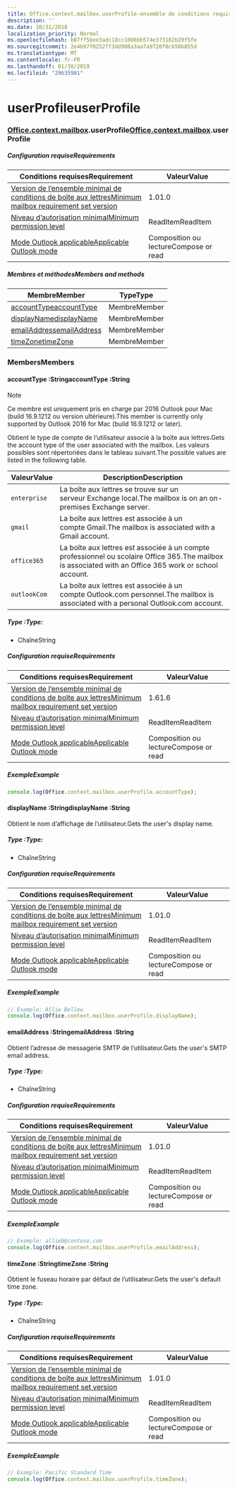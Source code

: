 ```yaml
---
title: Office.context.mailbox.userProfile-ensemble de conditions requises 1.7
description: ''
ms.date: 10/31/2018
localization_priority: Normal
ms.openlocfilehash: b07ff5bee3adc18cc1006bb574e373182b29f5fe
ms.sourcegitcommit: 2e4b97f0252ff3dd908a3aa7a9720f0cb50b855d
ms.translationtype: MT
ms.contentlocale: fr-FR
ms.lasthandoff: 01/30/2019
ms.locfileid: "29635901"
---
```

# <a name="userprofile"></a><span data-ttu-id="20beb-102">userProfile</span><span class="sxs-lookup"><span data-stu-id="20beb-102">userProfile</span></span>

### <a name="officeofficemdcontextofficecontextmdmailboxofficecontextmailboxmduserprofile"></a><span data-ttu-id="20beb-103">[Office](Office.md)[.context](Office.context.md)[.mailbox](Office.context.mailbox.md).userProfile</span><span class="sxs-lookup"><span data-stu-id="20beb-103">[Office](Office.md)[.context](Office.context.md)[.mailbox](Office.context.mailbox.md).userProfile</span></span>

##### <a name="requirements"></a><span data-ttu-id="20beb-104">Configuration requise</span><span class="sxs-lookup"><span data-stu-id="20beb-104">Requirements</span></span>

|<span data-ttu-id="20beb-105">Conditions requises</span><span class="sxs-lookup"><span data-stu-id="20beb-105">Requirement</span></span>| <span data-ttu-id="20beb-106">Valeur</span><span class="sxs-lookup"><span data-stu-id="20beb-106">Value</span></span>|
|---|---|
|[<span data-ttu-id="20beb-107">Version de l’ensemble minimal de conditions de boîte aux lettres</span><span class="sxs-lookup"><span data-stu-id="20beb-107">Minimum mailbox requirement set version</span></span>](/office/dev/add-ins/reference/requirement-sets/outlook-api-requirement-sets)| <span data-ttu-id="20beb-108">1.0</span><span class="sxs-lookup"><span data-stu-id="20beb-108">1.0</span></span>|
|[<span data-ttu-id="20beb-109">Niveau d’autorisation minimal</span><span class="sxs-lookup"><span data-stu-id="20beb-109">Minimum permission level</span></span>](https://docs.microsoft.com/outlook/add-ins/understanding-outlook-add-in-permissions)| <span data-ttu-id="20beb-110">ReadItem</span><span class="sxs-lookup"><span data-stu-id="20beb-110">ReadItem</span></span>|
|[<span data-ttu-id="20beb-111">Mode Outlook applicable</span><span class="sxs-lookup"><span data-stu-id="20beb-111">Applicable Outlook mode</span></span>](https://docs.microsoft.com/outlook/add-ins/#extension-points)| <span data-ttu-id="20beb-112">Composition ou lecture</span><span class="sxs-lookup"><span data-stu-id="20beb-112">Compose or read</span></span>|

##### <a name="members-and-methods"></a><span data-ttu-id="20beb-113">Membres et méthodes</span><span class="sxs-lookup"><span data-stu-id="20beb-113">Members and methods</span></span>

| <span data-ttu-id="20beb-114">Membre</span><span class="sxs-lookup"><span data-stu-id="20beb-114">Member</span></span> | <span data-ttu-id="20beb-115">Type</span><span class="sxs-lookup"><span data-stu-id="20beb-115">Type</span></span> |
|--------|------|
| [<span data-ttu-id="20beb-116">accountType</span><span class="sxs-lookup"><span data-stu-id="20beb-116">accountType</span></span>](#accounttype-string) | <span data-ttu-id="20beb-117">Membre</span><span class="sxs-lookup"><span data-stu-id="20beb-117">Member</span></span> |
| [<span data-ttu-id="20beb-118">displayName</span><span class="sxs-lookup"><span data-stu-id="20beb-118">displayName</span></span>](#displayname-string) | <span data-ttu-id="20beb-119">Membre</span><span class="sxs-lookup"><span data-stu-id="20beb-119">Member</span></span> |
| [<span data-ttu-id="20beb-120">emailAddress</span><span class="sxs-lookup"><span data-stu-id="20beb-120">emailAddress</span></span>](#emailaddress-string) | <span data-ttu-id="20beb-121">Membre</span><span class="sxs-lookup"><span data-stu-id="20beb-121">Member</span></span> |
| [<span data-ttu-id="20beb-122">timeZone</span><span class="sxs-lookup"><span data-stu-id="20beb-122">timeZone</span></span>](#timezone-string) | <span data-ttu-id="20beb-123">Membre</span><span class="sxs-lookup"><span data-stu-id="20beb-123">Member</span></span> |

### <a name="members"></a><span data-ttu-id="20beb-124">Members</span><span class="sxs-lookup"><span data-stu-id="20beb-124">Members</span></span>

####  <a name="accounttype-string"></a><span data-ttu-id="20beb-125">accountType :String</span><span class="sxs-lookup"><span data-stu-id="20beb-125">accountType :String</span></span>

> [!NOTE]
> <span data-ttu-id="20beb-126">Ce membre est uniquement pris en charge par 2016 Outlook pour Mac (build 16.9.1212 ou version ultérieure).</span><span class="sxs-lookup"><span data-stu-id="20beb-126">This member is currently only supported by Outlook 2016 for Mac (build 16.9.1212 or later).</span></span>

<span data-ttu-id="20beb-127">Obtient le type de compte de l’utilisateur associé à la boîte aux lettres.</span><span class="sxs-lookup"><span data-stu-id="20beb-127">Gets the account type of the user associated with the mailbox.</span></span> <span data-ttu-id="20beb-128">Les valeurs possibles sont répertoriées dans le tableau suivant.</span><span class="sxs-lookup"><span data-stu-id="20beb-128">The possible values are listed in the following table.</span></span>

| <span data-ttu-id="20beb-129">Valeur</span><span class="sxs-lookup"><span data-stu-id="20beb-129">Value</span></span> | <span data-ttu-id="20beb-130">Description</span><span class="sxs-lookup"><span data-stu-id="20beb-130">Description</span></span> |
|-------|-------------|
| `enterprise` | <span data-ttu-id="20beb-131">La boîte aux lettres se trouve sur un serveur Exchange local.</span><span class="sxs-lookup"><span data-stu-id="20beb-131">The mailbox is on an on-premises Exchange server.</span></span> |
| `gmail` | <span data-ttu-id="20beb-132">La boîte aux lettres est associée à un compte Gmail.</span><span class="sxs-lookup"><span data-stu-id="20beb-132">The mailbox is associated with a Gmail account.</span></span> |
| `office365` | <span data-ttu-id="20beb-133">La boîte aux lettres est associée à un compte professionnel ou scolaire Office 365.</span><span class="sxs-lookup"><span data-stu-id="20beb-133">The mailbox is associated with an Office 365 work or school account.</span></span> |
| `outlookCom` | <span data-ttu-id="20beb-134">La boîte aux lettres est associée à un compte Outlook.com personnel.</span><span class="sxs-lookup"><span data-stu-id="20beb-134">The mailbox is associated with a personal Outlook.com account.</span></span> |

##### <a name="type"></a><span data-ttu-id="20beb-135">Type :</span><span class="sxs-lookup"><span data-stu-id="20beb-135">Type:</span></span>

*   <span data-ttu-id="20beb-136">Chaîne</span><span class="sxs-lookup"><span data-stu-id="20beb-136">String</span></span>

##### <a name="requirements"></a><span data-ttu-id="20beb-137">Configuration requise</span><span class="sxs-lookup"><span data-stu-id="20beb-137">Requirements</span></span>

|<span data-ttu-id="20beb-138">Conditions requises</span><span class="sxs-lookup"><span data-stu-id="20beb-138">Requirement</span></span>| <span data-ttu-id="20beb-139">Valeur</span><span class="sxs-lookup"><span data-stu-id="20beb-139">Value</span></span>|
|---|---|
|[<span data-ttu-id="20beb-140">Version de l’ensemble minimal de conditions de boîte aux lettres</span><span class="sxs-lookup"><span data-stu-id="20beb-140">Minimum mailbox requirement set version</span></span>](/office/dev/add-ins/reference/requirement-sets/outlook-api-requirement-sets)| <span data-ttu-id="20beb-141">1.6</span><span class="sxs-lookup"><span data-stu-id="20beb-141">1.6</span></span> |
|[<span data-ttu-id="20beb-142">Niveau d’autorisation minimal</span><span class="sxs-lookup"><span data-stu-id="20beb-142">Minimum permission level</span></span>](https://docs.microsoft.com/outlook/add-ins/understanding-outlook-add-in-permissions)| <span data-ttu-id="20beb-143">ReadItem</span><span class="sxs-lookup"><span data-stu-id="20beb-143">ReadItem</span></span>|
|[<span data-ttu-id="20beb-144">Mode Outlook applicable</span><span class="sxs-lookup"><span data-stu-id="20beb-144">Applicable Outlook mode</span></span>](https://docs.microsoft.com/outlook/add-ins/#extension-points)| <span data-ttu-id="20beb-145">Composition ou lecture</span><span class="sxs-lookup"><span data-stu-id="20beb-145">Compose or read</span></span>|

##### <a name="example"></a><span data-ttu-id="20beb-146">Exemple</span><span class="sxs-lookup"><span data-stu-id="20beb-146">Example</span></span>

```js
console.log(Office.context.mailbox.userProfile.accountType);
```

####  <a name="displayname-string"></a><span data-ttu-id="20beb-147">displayName :String</span><span class="sxs-lookup"><span data-stu-id="20beb-147">displayName :String</span></span>

<span data-ttu-id="20beb-148">Obtient le nom d’affichage de l’utilisateur.</span><span class="sxs-lookup"><span data-stu-id="20beb-148">Gets the user's display name.</span></span>

##### <a name="type"></a><span data-ttu-id="20beb-149">Type :</span><span class="sxs-lookup"><span data-stu-id="20beb-149">Type:</span></span>

*   <span data-ttu-id="20beb-150">Chaîne</span><span class="sxs-lookup"><span data-stu-id="20beb-150">String</span></span>

##### <a name="requirements"></a><span data-ttu-id="20beb-151">Configuration requise</span><span class="sxs-lookup"><span data-stu-id="20beb-151">Requirements</span></span>

|<span data-ttu-id="20beb-152">Conditions requises</span><span class="sxs-lookup"><span data-stu-id="20beb-152">Requirement</span></span>| <span data-ttu-id="20beb-153">Valeur</span><span class="sxs-lookup"><span data-stu-id="20beb-153">Value</span></span>|
|---|---|
|[<span data-ttu-id="20beb-154">Version de l’ensemble minimal de conditions de boîte aux lettres</span><span class="sxs-lookup"><span data-stu-id="20beb-154">Minimum mailbox requirement set version</span></span>](/office/dev/add-ins/reference/requirement-sets/outlook-api-requirement-sets)| <span data-ttu-id="20beb-155">1.0</span><span class="sxs-lookup"><span data-stu-id="20beb-155">1.0</span></span>|
|[<span data-ttu-id="20beb-156">Niveau d’autorisation minimal</span><span class="sxs-lookup"><span data-stu-id="20beb-156">Minimum permission level</span></span>](https://docs.microsoft.com/outlook/add-ins/understanding-outlook-add-in-permissions)| <span data-ttu-id="20beb-157">ReadItem</span><span class="sxs-lookup"><span data-stu-id="20beb-157">ReadItem</span></span>|
|[<span data-ttu-id="20beb-158">Mode Outlook applicable</span><span class="sxs-lookup"><span data-stu-id="20beb-158">Applicable Outlook mode</span></span>](https://docs.microsoft.com/outlook/add-ins/#extension-points)| <span data-ttu-id="20beb-159">Composition ou lecture</span><span class="sxs-lookup"><span data-stu-id="20beb-159">Compose or read</span></span>|

##### <a name="example"></a><span data-ttu-id="20beb-160">Exemple</span><span class="sxs-lookup"><span data-stu-id="20beb-160">Example</span></span>

```js
// Example: Allie Bellew
console.log(Office.context.mailbox.userProfile.displayName);
```

####  <a name="emailaddress-string"></a><span data-ttu-id="20beb-161">emailAddress :String</span><span class="sxs-lookup"><span data-stu-id="20beb-161">emailAddress :String</span></span>

<span data-ttu-id="20beb-162">Obtient l’adresse de messagerie SMTP de l’utilisateur.</span><span class="sxs-lookup"><span data-stu-id="20beb-162">Gets the user's SMTP email address.</span></span>

##### <a name="type"></a><span data-ttu-id="20beb-163">Type :</span><span class="sxs-lookup"><span data-stu-id="20beb-163">Type:</span></span>

*   <span data-ttu-id="20beb-164">Chaîne</span><span class="sxs-lookup"><span data-stu-id="20beb-164">String</span></span>

##### <a name="requirements"></a><span data-ttu-id="20beb-165">Configuration requise</span><span class="sxs-lookup"><span data-stu-id="20beb-165">Requirements</span></span>

|<span data-ttu-id="20beb-166">Conditions requises</span><span class="sxs-lookup"><span data-stu-id="20beb-166">Requirement</span></span>| <span data-ttu-id="20beb-167">Valeur</span><span class="sxs-lookup"><span data-stu-id="20beb-167">Value</span></span>|
|---|---|
|[<span data-ttu-id="20beb-168">Version de l’ensemble minimal de conditions de boîte aux lettres</span><span class="sxs-lookup"><span data-stu-id="20beb-168">Minimum mailbox requirement set version</span></span>](/office/dev/add-ins/reference/requirement-sets/outlook-api-requirement-sets)| <span data-ttu-id="20beb-169">1.0</span><span class="sxs-lookup"><span data-stu-id="20beb-169">1.0</span></span>|
|[<span data-ttu-id="20beb-170">Niveau d’autorisation minimal</span><span class="sxs-lookup"><span data-stu-id="20beb-170">Minimum permission level</span></span>](https://docs.microsoft.com/outlook/add-ins/understanding-outlook-add-in-permissions)| <span data-ttu-id="20beb-171">ReadItem</span><span class="sxs-lookup"><span data-stu-id="20beb-171">ReadItem</span></span>|
|[<span data-ttu-id="20beb-172">Mode Outlook applicable</span><span class="sxs-lookup"><span data-stu-id="20beb-172">Applicable Outlook mode</span></span>](https://docs.microsoft.com/outlook/add-ins/#extension-points)| <span data-ttu-id="20beb-173">Composition ou lecture</span><span class="sxs-lookup"><span data-stu-id="20beb-173">Compose or read</span></span>|

##### <a name="example"></a><span data-ttu-id="20beb-174">Exemple</span><span class="sxs-lookup"><span data-stu-id="20beb-174">Example</span></span>

```js
// Example: allieb@contoso.com
console.log(Office.context.mailbox.userProfile.emailAddress);
```

####  <a name="timezone-string"></a><span data-ttu-id="20beb-175">timeZone :String</span><span class="sxs-lookup"><span data-stu-id="20beb-175">timeZone :String</span></span>

<span data-ttu-id="20beb-176">Obtient le fuseau horaire par défaut de l’utilisateur.</span><span class="sxs-lookup"><span data-stu-id="20beb-176">Gets the user's default time zone.</span></span>

##### <a name="type"></a><span data-ttu-id="20beb-177">Type :</span><span class="sxs-lookup"><span data-stu-id="20beb-177">Type:</span></span>

*   <span data-ttu-id="20beb-178">Chaîne</span><span class="sxs-lookup"><span data-stu-id="20beb-178">String</span></span>

##### <a name="requirements"></a><span data-ttu-id="20beb-179">Configuration requise</span><span class="sxs-lookup"><span data-stu-id="20beb-179">Requirements</span></span>

|<span data-ttu-id="20beb-180">Conditions requises</span><span class="sxs-lookup"><span data-stu-id="20beb-180">Requirement</span></span>| <span data-ttu-id="20beb-181">Valeur</span><span class="sxs-lookup"><span data-stu-id="20beb-181">Value</span></span>|
|---|---|
|[<span data-ttu-id="20beb-182">Version de l’ensemble minimal de conditions de boîte aux lettres</span><span class="sxs-lookup"><span data-stu-id="20beb-182">Minimum mailbox requirement set version</span></span>](/office/dev/add-ins/reference/requirement-sets/outlook-api-requirement-sets)| <span data-ttu-id="20beb-183">1.0</span><span class="sxs-lookup"><span data-stu-id="20beb-183">1.0</span></span>|
|[<span data-ttu-id="20beb-184">Niveau d’autorisation minimal</span><span class="sxs-lookup"><span data-stu-id="20beb-184">Minimum permission level</span></span>](https://docs.microsoft.com/outlook/add-ins/understanding-outlook-add-in-permissions)| <span data-ttu-id="20beb-185">ReadItem</span><span class="sxs-lookup"><span data-stu-id="20beb-185">ReadItem</span></span>|
|[<span data-ttu-id="20beb-186">Mode Outlook applicable</span><span class="sxs-lookup"><span data-stu-id="20beb-186">Applicable Outlook mode</span></span>](https://docs.microsoft.com/outlook/add-ins/#extension-points)| <span data-ttu-id="20beb-187">Composition ou lecture</span><span class="sxs-lookup"><span data-stu-id="20beb-187">Compose or read</span></span>|

##### <a name="example"></a><span data-ttu-id="20beb-188">Exemple</span><span class="sxs-lookup"><span data-stu-id="20beb-188">Example</span></span>

```js
// Example: Pacific Standard Time
console.log(Office.context.mailbox.userProfile.timeZone);
```
